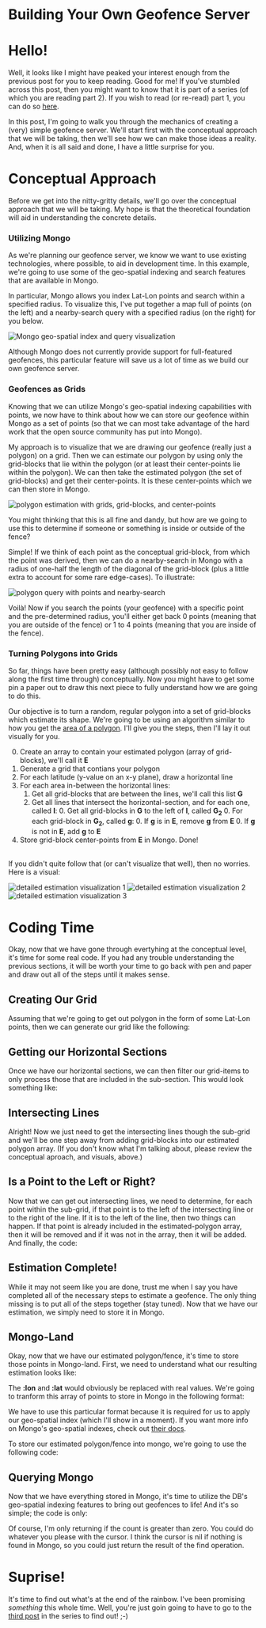 # Building Your Own Geofence Server


# Hello!

Well, it looks like I might have peaked your interest enough from the
previous post for you to keep reading. Good for me! If you've stumbled
across this post, then you might want to know that it is part of a series
(of which you are reading part 2). If you wish to read (or re-read) part
1, you can do so [here][1].

In this post, I'm going to walk you through the mechanics of creating a
(very) simple geofence server. We'll start first with the conceptual
approach that we will be taking, then we'll see how we can make those
ideas a reality. And, when it is all said and done, I have a little
surprise for you.


# Conceptual Approach

Before we get into the nitty-gritty details, we'll go over the conceptual
approach that we will be taking. My hope is that the theoretical foundation
will aid in understanding the concrete details. 

### Utilizing Mongo

As we're planning our geofence server, we know we want to use existing
technologies, where possible, to aid in development time. In this example,
we're going to use some of the geo-spatial indexing and search features
that are available in Mongo. 

In particular, Mongo allows you index Lat-Lon points and search within
a specified radius. To visualize this, I've put together a map full of
points (on the left) and a nearby-search query with a specified radius
(on the right) for you below.

![Mongo geo-spatial index and query visualization][2]

Although Mongo does not currently provide support for full-featured 
geofences, this particular feature will save us a lot of time as we
build our own geofence server.

### Geofences as Grids

Knowing that we can utilize Mongo's geo-spatial indexing capabilities
with points, we now have to think about how we can store our geofence
within Mongo as a set of points (so that we can most take advantage
of the hard work that the open source community has put into Mongo).

My approach is to visualize that we are drawing our geofence (really
just a polygon) on a grid. Then we can estimate our polygon by using
only the grid-blocks that lie within the polygon (or at least their
center-points lie within the polygon). We can then take the estimated
polygon (the set of grid-blocks) and get their center-points. It is these
center-points which we can then store in Mongo.

![polygon estimation with grids, grid-blocks, and center-points][3]

You might thinking that this is all fine and dandy, but how are we going to
use this to determine if someone or something is inside or outside of the
fence?

Simple! If we think of each point as the conceptual grid-block, from which
the point was derived, then we can do a nearby-search in Mongo with a
radius of one-half the length of the diagonal of the grid-block (plus a
little extra to account for some rare edge-cases). To illustrate:

![polygon query with points and nearby-search][4]

Voilà! Now if you search the points (your geofence) with a specific point
and the pre-determined radius, you'll either get back 0 points (meaning
that you are outside of the fence) or 1 to 4 points (meaning that you are
inside of the fence).

### Turning Polygons into Grids
So far, things have been pretty easy (although possibly not easy to follow
along the first time through) conceptually. Now you might have to get some
pin a paper out to draw this next piece to fully understand how we are
going to do this. 

Our objective is to turn a random, regular polygon into a set of grid-blocks
which estimate its shape. We're going to be using an algorithm similar to
how you get the [area of a polygon][5]. I'll give you the steps, then I'll
lay it out visually for you.

0. Create an array to contain your estimated polygon (array of grid-blocks),
we'll call it __E__
0. Generate a grid that contians your polygon
0. For each latitude (y-value on an x-y plane), draw a horizontal line
0. For each area in-between the horizontal lines:
    1. Get all grid-blocks that are between the lines, we'll call this list __G__
    1. Get all lines that intersect the horizontal-section, and for each one, called __l__:
        0. Get all grid-blocks in __G__ to the left of __l__, called __G<sub>2</sub>__
        0. For each grid-block in __G<sub>2</sub>__, called __g__:
            0. If __g__ is in __E__, remove __g__ from __E__
            0. If __g__ is not in __E__, add __g__ to __E__
0. Store grid-block center-points from __E__ in Mongo. Done!

<br />
If you didn't quite follow that (or can't visualize that well), then no
worries. Here is a visual:

![detailed estimation visualization 1][6]
![detailed estimation visualization 2][7]
![detailed estimation visualization 3][8]


# Coding Time

Okay, now that we have gone through evertyhing at the conceptual level, it's
time for some real code. If you had any trouble understanding the previous
sections, it will be worth your time to go back with pen and paper and draw
out all of the steps until it makes sense.

## Creating Our Grid

Assuming that we're going to get out polygon in the form of some Lat-Lon
points, then we can generate our grid like the following:

<script src="https://gist.github.com/3397316.js?file=grid-generation.rb"></script>


## Getting our Horizontal Sections

<script src="https://gist.github.com/3397316.js?file=get-horizontals.rb"></script>

Once we have our horizontal sections, we can then filter our grid-items to
only process those that are included in the sub-section. This would look
something like:

<script src="https://gist.github.com/3397316.js?file=get-sub-grids.rb"></script>


## Intersecting Lines

Alright! Now we just need to get the intersecting lines though the sub-grid
and we'll be one step away from adding grid-blocks into our estimated polygon
array. (If you don't know what I'm talking about, please review the conceptual
aproach, and visuals, above.)

<script src="https://gist.github.com/3397316.js?file=get-intersecting-lines.rb"></script>


## Is a Point to the Left or Right?

Now that we can get out intersecting lines, we need to determine, for each
point within the sub-grid, if that point is to the left of the intersecting
line or to the right of the line. If it is to the left of the line, then
two things can happen. If that point is already included in the 
estimated-polygon array, then it will be removed and if it was not in the
array, then it will be added. And finally, the code:

<script src="https://gist.github.com/3397316.js?file=det.rb"></script>



## Estimation Complete!

While it may not seem like you are done, trust me when I say you have
completed all of the necessary steps to estimate a geofence. The only
thing missing is to put all of the steps together (stay tuned). Now
that we have our estimation, we simply need to store it in Mongo.



## Mongo-Land

Okay, now that we have our estimated polygon/fence, it's time to store
those points in Mongo-land. First, we need to understand what our
resulting estimation looks like:

<script src="https://gist.github.com/3397316.js?file=estimated-fence-format.rb"></script>

The __:lon__ and __:lat__ would obviously be replaced with real values.
We're going to tranform this array of points to store in Mongo in the
following format:

<script src="https://gist.github.com/3397316.js?file=mongo-document.js"></script>

We have to use this particular format because it is required for us to
apply our geo-spatial index (which I'll show in a moment). If you want more
info on Mongo's geo-spatial indexes, check out [their docs][9].

To store our estimated polygon/fence into mongo, we're going to use the
following code:

<script src="https://gist.github.com/3397316.js?file=store-and-index.rb"></script>



## Querying Mongo

Now that we have everything stored in Mongo, it's time to utilize the DB's
geo-spatial indexing features to bring out geofences to life! And it's so
simple; the code is only:

<script src="https://gist.github.com/3397316.js?file=query-mongo.rb"></script>

Of course, I'm only returning if the count is greater than zero. You could
do whatever you please with the cursor. I think the cursor is nil if nothing
is found in Mongo, so you could just return the result of the find operation.




# Suprise!

It's time to find out what's at the end of the rainbow. I've been promising
_something_ this whole time. Well, you're just goin going to have to go to
the [third post][10] in the series to find out!  ;-)








  [1]: /log/2012/07/11/Geofencing--Part-1.md
  [2]: /blog-files/geofence/part-2/mongo-spatial-index-and-query.png
  [3]: /blog-files/geofence/part-2/polygon-estimation-conceptual.png
  [4]: /blog-files/geofence/part-2/polygon-query.png
  [5]: http://alienryderflex.com/polygon_area/
  [6]: /blog-files/geofence/part-2/polygon-estimation-detailed-1.png
  [7]: /blog-files/geofence/part-2/polygon-estimation-detailed-2.png
  [8]: /blog-files/geofence/part-2/polygon-estimation-detailed-3.png
  [9]: http://www.mongodb.org/display/DOCS/Geospatial+Indexing/
  [10]: /log/2012/07/11/Geofencing--Part-3.md
